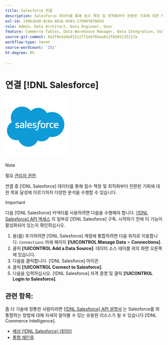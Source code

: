 ```yaml
---
title: Salesforce 연결
description: Salesforce 데이터를 통해 점수 책정 및 최적화부터 전환된 기회에 대한 목표를 달성하는 것까지 다양한 분석을 구현하는 방법에 대해 알아봅니다.
exl-id: 249b2b40-8c8a-4616-9383-17690f07003d
role: Admin, Data Architect, Data Engineer, User
feature: Commerce Tables, Data Warehouse Manager, Data Integration, Data Import/Export
source-git-commit: 6e2f9e4a9e91212771e6f6baa8c2f8101125217a
workflow-type: tm+mt
source-wordcount: '151'
ht-degree: 0%

---
```


# 연결 [!DNL Salesforce]

![](../../../assets/Salesforce_Logo.png)

>[!NOTE]
>
>필요 [관리자 권한](../../../administrator/user-management/user-management.md).

연결 중 [!DNL Salesforce] 데이터를 통해 점수 책정 및 최적화부터 전환된 기회에 대한 목표 달성에 이르기까지 다양한 분석을 수행할 수 있습니다.

>[!IMPORTANT]
>
>다음 [!DNL Salesforce] 커넥터를 사용하려면 다음을 수행해야 합니다. [[!DNL Salesforce] API 액세스](../integrations/salesforce.md) 의 일부로 [!DNL Salesforce] 구독. 시작하기 전에 이 기능이 활성화되어 있는지 확인하십시오.

1. 을(를) 추가하려면 [!DNL Salesforce] 계정에 통합하려면 다음 위치로 이동합니다. `Connections` 아래 페이지 **[!UICONTROL Manage Data** > **Connections]**.
1. 클릭 **[!UICONTROL Add a Data Source]**: 데이터 소스 테이블 위의 화면 오른쪽에 있습니다.
1. 다음을 클릭합니다. [!DNL Salesforce] 아이콘.
1. 클릭 **[!UICONTROL Connect to Salesforce]**.
1. 다음을 입력하십시오. [!DNL Salesforce] 자격 증명 및 클릭 **[!UICONTROL Login to Salesforce]**.

## 관련 항목:

좀 더 기술에 정통한 사람이라면 [[!DNL Salesforce] API 설명서](https://developer.salesforce.com/docs/atlas.en-us.api_rest.meta/api_rest/intro_what_is_rest_api.htm) 는 Salesforce를 와 통합하는 방법에 대해 자세히 알아볼 수 있는 유용한 리소스가 될 수 있습니다 [!DNL Commerce Intelligence].

* [예상 [!DNL Salesforce] 데이터](../integrations/salesforce-data.md)
* [통합 재인증](https://experienceleague.adobe.com/docs/commerce-knowledge-base/kb/how-to/mbi-reauthenticating-integrations.html)

